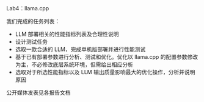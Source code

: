 Lab4：llama.cpp

我们完成的任务列表：

-  LLM 部署相关的性能指标列表及合理性说明
-  设计测试任务   
-  选取一款合适的 LLM，完成单机版部署并进行性能测试
-  基于已有部署参数进行分析、测试和优化。优化以 llama.cpp 的配置参数修改为主，不必修改底层系统环境，但需给出相应分析
-  选取对于所选性能指标以及 LLM 输出质量影响最大的优化操作，分析并说明原因

公开媒体发表见各报告文档